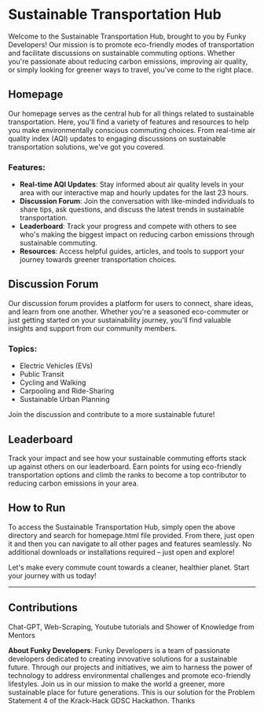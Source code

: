 # Sustainable Transportation Hub

Welcome to the Sustainable Transportation Hub, brought to you by Funky Developers! Our mission is to promote eco-friendly modes of transportation and facilitate discussions on sustainable commuting options. Whether you're passionate about reducing carbon emissions, improving air quality, or simply looking for greener ways to travel, you've come to the right place.

## Homepage

Our homepage serves as the central hub for all things related to sustainable transportation. Here, you'll find a variety of features and resources to help you make environmentally conscious commuting choices. From real-time air quality index (AQI) updates to engaging discussions on sustainable transportation solutions, we've got you covered.

### Features:
- **Real-time AQI Updates**: Stay informed about air quality levels in your area with our interactive map and hourly updates for the last 23 hours.
- **Discussion Forum**: Join the conversation with like-minded individuals to share tips, ask questions, and discuss the latest trends in sustainable transportation.
- **Leaderboard**: Track your progress and compete with others to see who's making the biggest impact on reducing carbon emissions through sustainable commuting.
- **Resources**: Access helpful guides, articles, and tools to support your journey towards greener transportation choices.

## Discussion Forum

Our discussion forum provides a platform for users to connect, share ideas, and learn from one another. Whether you're a seasoned eco-commuter or just getting started on your sustainability journey, you'll find valuable insights and support from our community members.

### Topics:
- Electric Vehicles (EVs)
- Public Transit
- Cycling and Walking
- Carpooling and Ride-Sharing
- Sustainable Urban Planning

Join the discussion and contribute to a more sustainable future!

## Leaderboard

Track your impact and see how your sustainable commuting efforts stack up against others on our leaderboard. Earn points for using eco-friendly transportation options and climb the ranks to become a top contributor to reducing carbon emissions in your area.

## How to Run

To access the Sustainable Transportation Hub, simply open the above directory and search for homepage.html file provided. From there, just open it and then you can navigate to all other pages and features seamlessly. No additional downloads or installations required – just open and explore!

Let's make every commute count towards a cleaner, healthier planet. Start your journey with us today!

---

## Contributions
Chat-GPT, Web-Scraping, Youtube tutorials and Shower of Knowledge from Mentors

**About Funky Developers**: 
Funky Developers is a team of passionate developers dedicated to creating innovative solutions for a sustainable future. Through our projects and initiatives, we aim to harness the power of technology to address environmental challenges and promote eco-friendly lifestyles. Join us in our mission to make the world a greener, more sustainable place for future generations. This is our solution for the Problem Statement 4 of the Krack-Hack GDSC Hackathon.
Thanks


